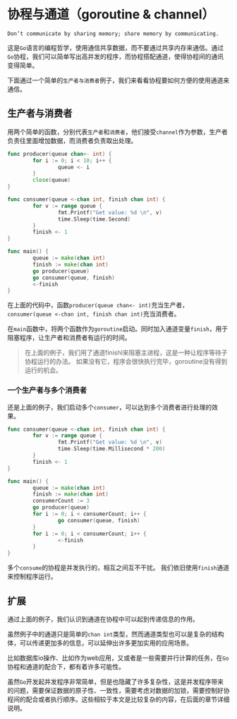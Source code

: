 # 协程与通道（goroutine & channel）

```
Don’t communicate by sharing memory; share memory by communicating.
```

这是`Go`语言的编程哲学，使用通信共享数据，而不要通过共享内存来通信。通过`Go`协程，我们可以简单写出高并发的程序，而协程搭配通道，使得协程间的通讯变得简单。

下面通过一个简单的`生产者与消费者`例子，我们来看看协程要如何方便的使用通道来通信。

## 生产者与消费者

用两个简单的函数，分别代表`生产者`和`消费者`，他们接受`channel`作为参数，生产者负责往里面增加数据，而消费者负责取出处理。

```Go
func producer(queue chan<- int) {
        for i := 0; i < 10; i++ {
                queue <- i
        }
        close(queue)
}

func consumer(queue <-chan int, finish chan int) {
        for v := range queue {
                fmt.Printf("Get value: %d \n", v)
                time.Sleep(time.Second)
        }
        finish <- 1
}

func main() {
        queue := make(chan int)
        finish := make(chan int)
        go producer(queue)
        go consumer(queue, finish)
        <-finish
}
```

在上面的代码中，函数`producer(queue chan<- int)`充当生产者，`consumer(queue <-chan int, finish chan int)`充当消费者。

在`main`函数中，将两个函数作为`goroutine`启动。同时加入通道变量`finish`，用于阻塞程序，让生产者和消费者有运行的时间。

> 在上面的例子，我们用了通道finishl来阻塞主进程，这是一种让程序等待子协程运行的办法。
> 如果没有它，程序会很快执行完毕，goroutine没有得到运行的机会。

### 一个生产者与多个消费者

还是上面的例子，我们启动多个`consumer`，可以达到多个消费者进行处理的效果。

```Go
func consumer(queue <-chan int, finish chan int) {
        for v := range queue {
                fmt.Printf("Get value: %d \n", v)
                time.Sleep(time.Millisecond * 200)
        }
        finish <- 1
}

func main() {
        queue := make(chan int)
        finish := make(chan int)
        consumerCount := 3
        go producer(queue)
        for i := 0; i < consumerCount; i++ {
                go consumer(queue, finish)
        }
        for i := 0; i < consumerCount; i++ {
                <-finish
        }
}
```

多个`consume`的协程是并发执行的，相互之间互不干扰。
我们依旧使用`finish`通道来控制程序运行。

## 扩展

通过上面的例子，我们认识到通道在协程中可以起到传递信息的作用。

虽然例子中的通道只是简单的`chan int`类型，然而通道类型也可以是复杂的结构体，可以传递更加多的信息，可以延伸出许多更加实用的应用场景。

比如数据库io操作、比如作为web应用，又或者是一些需要并行计算的任务，在`Go`协程和通道的配合下，都有着许多可能性。

虽然`Go`开发起并发程序非常简单，但是也隐藏了许多复杂性，这是并发程序带来的问题，需要保证数据的原子性、一致性，需要考虑对数据的加锁，需要控制好协程间的配合或者执行顺序。这些相较于本文是比较复杂的内容，在后面的章节详细说明。
